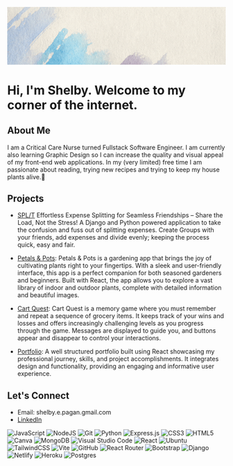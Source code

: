 

![Github Banner](https://github.com/shelbyyy16/Shelbyyy16/blob/main/Github%20Banner.gif?raw=true)

# Hi, I'm Shelby. Welcome to my corner of the internet.

## About Me

I am a Critical Care Nurse turned Fullstack Software Engineer. I am currently also learning Graphic Design so I can increase the quality and visual appeal of my front-end web applications.
In my (very limited) free time I am passionate about reading, trying new recipes and trying to keep my house plants alive.🌱 

## Projects

- [SPL/T](https://github.com/shelbyyy16/Capstone-Project) Effortless Expense Splitting for Seamless Friendships – Share the Load, Not the Stress! A Django and Python powered application to take the confusion and fuss out of splitting expenses. Create Groups with your friends, add expenses and divide evenly; keeping the process quick, easy and fair.

- [Petals & Pots](https://github.com/shelbyyy16/Project-3): Petals & Pots is a gardening app that brings the joy of cultivating plants right to your fingertips. With a sleek and user-friendly interface, this app is a perfect companion for both seasoned gardeners and beginners. Built with React, the app allows you to explore a vast library of indoor and outdoor plants, complete with detailed information and beautiful images.

- [Cart Quest](https://github.com/shelbyyy16/Project-1): Cart Quest is a memory game where you must remember and repeat a sequence of grocery items. It keeps track of your wins and losses and offers increasingly challenging levels as you progress through the game. Messages are displayed to guide you, and buttons appear and disappear to control your interactions.

- [Portfolio](https://github.com/shelbyyy16/Shelby-Pagan-Portfolio): A well structured portfolio built using React showcasing my professional journey, skills, and project accomplishments. It integrates design and functionality, providing an engaging and informative user experience.




## Let's Connect
- Email: shelby.e.pagan.gmail.com
- [LinkedIn](https://www.linkedin.com/in/shelbypagan/)

![JavaScript](https://img.shields.io/badge/javascript-%23323330.svg?style=for-the-badge&logo=javascript&logoColor=%23F7DF1E)
![NodeJS](https://img.shields.io/badge/node.js-6DA55F?style=for-the-badge&logo=node.js&logoColor=white)
![Git](https://img.shields.io/badge/git-%23F05033.svg?style=for-the-badge&logo=git&logoColor=white)
![Python](https://img.shields.io/badge/python-3670A0?style=for-the-badge&logo=python&logoColor=ffdd54)
![Express.js](https://img.shields.io/badge/express.js-%23404d59.svg?style=for-the-badge&logo=express&logoColor=%2361DAFB)
![CSS3](https://img.shields.io/badge/css3-%231572B6.svg?style=for-the-badge&logo=css3&logoColor=white)
![HTML5](https://img.shields.io/badge/html5-%23E34F26.svg?style=for-the-badge&logo=html5&logoColor=white)
![Canva](https://img.shields.io/badge/Canva-%2300C4CC.svg?style=for-the-badge&logo=Canva&logoColor=white)
![MongoDB](https://img.shields.io/badge/MongoDB-%234ea94b.svg?style=for-the-badge&logo=mongodb&logoColor=white)
![Visual Studio Code](https://img.shields.io/badge/Visual%20Studio%20Code-0078d7.svg?style=for-the-badge&logo=visual-studio-code&logoColor=white)
![React](https://img.shields.io/badge/react-%2320232a.svg?style=for-the-badge&logo=react&logoColor=%2361DAFB)
![Ubuntu](https://img.shields.io/badge/Ubuntu-E95420?style=for-the-badge&logo=ubuntu&logoColor=white)
![TailwindCSS](https://img.shields.io/badge/tailwindcss-%2338B2AC.svg?style=for-the-badge&logo=tailwind-css&logoColor=white)
![Vite](https://img.shields.io/badge/vite-%23646CFF.svg?style=for-the-badge&logo=vite&logoColor=white)
![GitHub](https://img.shields.io/badge/github-%23121011.svg?style=for-the-badge&logo=github&logoColor=white)
![React Router](https://img.shields.io/badge/React_Router-CA4245?style=for-the-badge&logo=react-router&logoColor=white)
![Bootstrap](https://img.shields.io/badge/bootstrap-%238511FA.svg?style=for-the-badge&logo=bootstrap&logoColor=white)
![Django](https://img.shields.io/badge/django-%23092E20.svg?style=for-the-badge&logo=django&logoColor=white)
![Netlify](https://img.shields.io/badge/netlify-%23000000.svg?style=for-the-badge&logo=netlify&logoColor=#00C7B7)
![Heroku](https://img.shields.io/badge/heroku-%23430098.svg?style=for-the-badge&logo=heroku&logoColor=white)
![Postgres](https://img.shields.io/badge/postgres-%23316192.svg?style=for-the-badge&logo=postgresql&logoColor=white)

